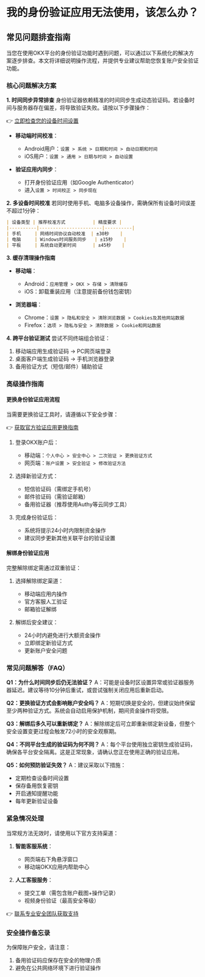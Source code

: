 # 我的身份验证应用无法使用，该怎么办？

## 常见问题排查指南

当您在使用OKX平台的身份验证功能时遇到问题，可以通过以下系统化的解决方案逐步排查。本文将详细说明操作流程，并提供专业建议帮助您恢复账户安全验证功能。

### 核心问题解决方案

**1. 时间同步异常排查**
身份验证器依赖精准的时间同步生成动态验证码。若设备时间与服务器存在偏差，将导致验证失败。请按以下步骤操作：

👉 [立即检查您的设备时间设置](https://bit.ly/okx_welcome)

- **移动端时间校准**：
  - Android用户：`设置 > 系统 > 日期和时间 > 自动日期和时间`
  - iOS用户：`设置 > 通用 > 日期与时间 > 自动设置`

- **验证应用内同步**：
  - 打开身份验证应用（如Google Authenticator）
  - 进入`设置 > 时间校正 > 同步现在`

**2. 多设备时间校准**
若同时使用手机、电脑多设备操作，需确保所有设备时间误差不超过1分钟：
```markdown
| 设备类型 | 推荐校准方式          | 精度要求 |
|----------|-----------------------|----------|
| 手机     | 网络时间协议自动校准  | ±30秒    |
| 电脑     | Windows时间服务同步   | ±15秒    |
| 平板     | 系统自动更新时间      | ±45秒    |
```

**3. 缓存清理操作指南**
- **移动端**：
  - Android：`应用管理 > OKX > 存储 > 清除缓存`
  - iOS：卸载重装应用（注意提前备份钱包密钥）

- **浏览器端**：
  - Chrome：`设置 > 隐私和安全 > 清除浏览数据 > Cookies及其他网站数据`
  - Firefox：`选项 > 隐私与安全 > 清除数据 > Cookie和网站数据`

**4. 跨平台验证测试**
尝试不同终端组合验证：
1. 移动端应用生成验证码 → PC网页端登录
2. 桌面客户端生成验证码 → 手机浏览器登录
3. 备用验证方式（短信/邮件）辅助验证

### 高级操作指南

#### 更换身份验证应用流程
当需要更换验证工具时，请遵循以下安全步骤：

👉 [获取官方验证应用更换指南](https://bit.ly/okx_welcome)

1. 登录OKX账户后：
   - 移动端：`个人中心 > 安全中心 > 二次验证 > 更换验证方式`
   - 网页端：`账户设置 > 安全验证 > 修改验证方法`

2. 选择新验证方式：
   - 短信验证码（需绑定手机号）
   - 邮件验证码（需验证邮箱）
   - 备用验证器（推荐使用Authy等云同步工具）

3. 完成身份验证后：
   - 系统将提示24小时内限制资金操作
   - 建议同步更新其他关联平台的验证设置

#### 解绑身份验证应用
完整解除绑定需通过双重验证：
1. 选择解除绑定渠道：
   - 移动端应用内操作
   - 官方客服人工验证
   - 邮箱验证解绑

2. 解绑后安全建议：
   - 24小时内避免进行大额资金操作
   - 立即绑定新验证方式
   - 更新账户安全问题

### 常见问题解答（FAQ）

**Q1：为什么时间同步后仍无法验证？**
A：可能是设备时区设置异常或验证器服务器延迟。建议等待10分钟后重试，或尝试强制关闭应用后重新启动。

**Q2：更换验证方式会影响账户安全吗？**
A：短期切换是安全的，但建议始终保留至少两种验证方式。系统会自动启用保护机制，期间资金操作将受限。

**Q3：解绑后多久可以重新绑定？**
A：解除绑定后可立即重新绑定新设备，但整个安全设置变更过程会触发72小时的安全观察期。

**Q4：不同平台生成的验证码为何不同？**
A：每个平台使用独立密钥生成验证码，确保各平台安全隔离。这是正常现象，请确认您正在使用正确的验证应用。

**Q5：如何预防验证失效？**
A：建议采取以下措施：
- 定期检查设备时间设置
- 保存备用恢复密钥
- 开启通知提醒功能
- 每年更新验证设备

### 紧急情况处理

当常规方法无效时，请使用以下官方支持渠道：
1. **智能客服系统**：
   - 网页端右下角悬浮窗口
   - 移动端OKX应用内帮助中心

2. **人工客服服务**：
   - 提交工单（需包含账户截图+操作记录）
   - 视频身份验证（最高安全等级）

👉 [联系专业安全团队获取支持](https://bit.ly/okx_welcome)

### 安全操作备忘录

为保障账户安全，请注意：
1. 备用验证码应保存在安全的物理介质
2. 避免在公共网络环境下进行验证操作